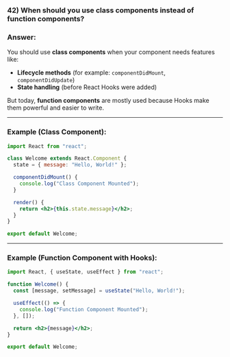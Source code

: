 

### **42) When should you use class components instead of function components?**

### **Answer:**

You should use **class components** when your component needs features like:

* **Lifecycle methods** (for example: `componentDidMount`, `componentDidUpdate`)
* **State handling** (before React Hooks were added)

But today, **function components** are mostly used because Hooks make them powerful and easier to write.

---

### **Example (Class Component):**

```jsx
import React from "react";

class Welcome extends React.Component {
  state = { message: "Hello, World!" };

  componentDidMount() {
    console.log("Class Component Mounted");
  }

  render() {
    return <h2>{this.state.message}</h2>;
  }
}

export default Welcome;
```

---

### **Example (Function Component with Hooks):**

```jsx
import React, { useState, useEffect } from "react";

function Welcome() {
  const [message, setMessage] = useState("Hello, World!");

  useEffect(() => {
    console.log("Function Component Mounted");
  }, []);

  return <h2>{message}</h2>;
}

export default Welcome;
```
